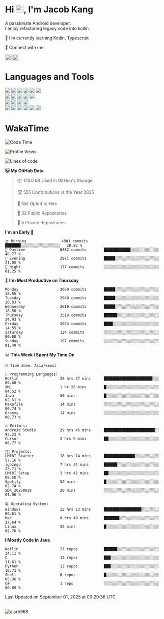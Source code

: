 # Hi <img src="https://media.giphy.com/media/hvRJCLFzcasrR4ia7z/giphy.gif" width="25px">, I'm Jacob Kang
A passionate Android developer.
</br>
I enjoy refactoring legacy code into kotlin.

🌱 I’m currently learning Kotlin, Typescript

🤝 Connect with me:

<a href="https://www.linkedin.com/in/minkyu-kang-b7477b1b2/"><img align="left" src="https://raw.githubusercontent.com/yushi1007/yushi1007/main/images/linkedin.svg" alt="Minkyu Kang | LinkedIn" width="21px"/></a>
<a href="https://www.instagram.com/_jacob_kang/"><img align="left" src="https://raw.githubusercontent.com/yushi1007/yushi1007/main/images/instagram.svg" alt="Jacob Kang | Instagram" width="21px"/></a>

</br>

# Languages and Tools

<div align="left">
<img src="https://img.shields.io/badge/java-007396?logo=java&logoColor=white"/>
<img src="https://img.shields.io/badge/kotlin-7F52FF?logo=kotlin&logoColor=white"/>
<img src="https://img.shields.io/badge/python-3776AB?logo=python&logoColor=white"/>
<img src="https://img.shields.io/badge/bash shell-4EAA25?logo=gnubash&logoColor=white"/>
<img src="https://img.shields.io/badge/c-A8B9CC?logo=c&logoColor=white"/>
<img src="https://img.shields.io/badge/c++-00599C?logo=c%2b%2b&logoColor=white"/>
</div>
<div align="left">
<img src="https://img.shields.io/badge/git-F05032?logo=git&logoColor=white"/>
<img src="https://img.shields.io/badge/github-181717?logo=github&logoColor=white"/>
<img src="https://img.shields.io/badge/mysql-4479A1?logo=mysql&logoColor=white"/>
<img src="https://img.shields.io/badge/sqlite-003B57?logo=sqlite&logoColor=white"/>
<img src="https://img.shields.io/badge/amazon AWS-232F3E?logo=amazonaws&logoColor=white"/>
</div>
<div align="left">
<img src="https://img.shields.io/badge/android-3DDC84?logo=android&logoColor=white"/>
<img src="https://img.shields.io/badge/linux-FCC624?logo=linux&logoColor=white"/>
<img src="https://img.shields.io/badge/flask-000000?logo=flask&logoColor=white"/>
<img src="https://img.shields.io/badge/arduino-00979D?logo=arduino&logoColor=white"/>
</div>
<div align="left">
<img src="https://img.shields.io/badge/slack-4A154B?logo=slack&logoColor=white"/>
<img src="https://img.shields.io/badge/notion-000000?logo=notion&logoColor=white"/>
<img src="https://img.shields.io/badge/jira-0052CC?logo=jira&logoColor=white"/>
<img src="https://img.shields.io/badge/postman-FF6C37?logo=postman&logoColor=white"/>
<img src="https://img.shields.io/badge/intellij-000000?logo=intellijidea&logoColor=white"/>
<img src="https://img.shields.io/badge/pycharm-000000?logo=pycharm&logoColor=white"/>
</div>

# WakaTime

<!--START_SECTION:waka-->
![Code Time](http://img.shields.io/badge/Code%20Time-5%2C261%20hrs%209%20mins-blue)

![Profile Views](http://img.shields.io/badge/Profile%20Views-0-blue)

![Lines of code](https://img.shields.io/badge/From%20Hello%20World%20I%27ve%20Written-5.8%20million%20lines%20of%20code-blue)

**🐱 My GitHub Data** 

> 📦 178.0 kB Used in GitHub's Storage 
 > 
> 🏆 555 Contributions in the Year 2025
 > 
> 🚫 Not Opted to Hire
 > 
> 📜 32 Public Repositories 
 > 
> 🔑 5 Private Repositories 
 > 
**I'm an Early 🐤** 

```text
🌞 Morning                4081 commits        ███████░░░░░░░░░░░░░░░░░░   28.92 % 
🌆 Daytime                6882 commits        ████████████░░░░░░░░░░░░░   48.77 % 
🌃 Evening                2971 commits        █████░░░░░░░░░░░░░░░░░░░░   21.05 % 
🌙 Night                  177 commits         ░░░░░░░░░░░░░░░░░░░░░░░░░   01.25 % 
```
📅 **I'm Most Productive on Thursday** 

```text
Monday                   2660 commits        █████░░░░░░░░░░░░░░░░░░░░   18.85 % 
Tuesday                  2940 commits        █████░░░░░░░░░░░░░░░░░░░░   20.83 % 
Wednesday                2619 commits        █████░░░░░░░░░░░░░░░░░░░░   18.56 % 
Thursday                 3518 commits        ██████░░░░░░░░░░░░░░░░░░░   24.93 % 
Friday                   2053 commits        ████░░░░░░░░░░░░░░░░░░░░░   14.55 % 
Saturday                 124 commits         ░░░░░░░░░░░░░░░░░░░░░░░░░   00.88 % 
Sunday                   197 commits         ░░░░░░░░░░░░░░░░░░░░░░░░░   01.40 % 
```


📊 **This Week I Spent My Time On** 

```text
🕑︎ Time Zone: Asia/Seoul

💬 Programming Languages: 
Kotlin                   28 hrs 37 mins      ██████████████████████░░░   89.68 % 
XML                      1 hr 26 mins        █░░░░░░░░░░░░░░░░░░░░░░░░   04.52 % 
Java                     50 mins             █░░░░░░░░░░░░░░░░░░░░░░░░   02.61 % 
Makefile                 14 mins             ░░░░░░░░░░░░░░░░░░░░░░░░░   00.74 % 
Groovy                   14 mins             ░░░░░░░░░░░░░░░░░░░░░░░░░   00.73 % 

🔥 Editors: 
Android Studio           29 hrs 45 mins      ███████████████████████░░   93.23 % 
Cursor                   2 hrs 9 mins        ██░░░░░░░░░░░░░░░░░░░░░░░   06.77 % 

🐱‍💻 Projects: 
LM18I_Starter            18 hrs 14 mins      ██████████████░░░░░░░░░░░   57.16 % 
igozogo                  7 hrs 34 mins       ██████░░░░░░░░░░░░░░░░░░░   23.71 % 
LM18I_Setup              2 hrs 42 mins       ██░░░░░░░░░░░░░░░░░░░░░░░   08.50 % 
Spotify                  52 mins             █░░░░░░░░░░░░░░░░░░░░░░░░   02.74 % 
SDK_20250819             20 mins             ░░░░░░░░░░░░░░░░░░░░░░░░░   01.06 % 

💻 Operating System: 
Windows                  22 hrs 13 mins      █████████████████░░░░░░░░   69.61 % 
Mac                      8 hrs 49 mins       ███████░░░░░░░░░░░░░░░░░░   27.64 % 
Linux                    52 mins             █░░░░░░░░░░░░░░░░░░░░░░░░   02.76 % 
```

**I Mostly Code in Java** 

```text
Kotlin                   27 repos            ██████░░░░░░░░░░░░░░░░░░░   24.11 % 
C                        13 repos            ███░░░░░░░░░░░░░░░░░░░░░░   11.61 % 
Python                   12 repos            ███░░░░░░░░░░░░░░░░░░░░░░   10.71 % 
Shell                    6 repos             █░░░░░░░░░░░░░░░░░░░░░░░░   05.36 % 
C#                       1 repo              ░░░░░░░░░░░░░░░░░░░░░░░░░   00.89 % 
```




 Last Updated on September 01, 2025 at 00:29:36 UTC
<!--END_SECTION:waka-->

</br>

<div align="left">
<img align="left" src="https://github-readme-stats.vercel.app/api/top-langs?username=alsrb968&show_icons=true&locale=en&layout=compact&theme=dark" alt="alsrb968" />
</div>

